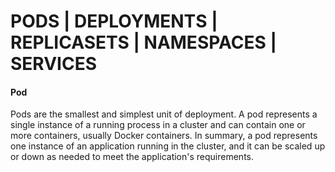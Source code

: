 # PODS | DEPLOYMENTS | REPLICASETS | NAMESPACES | SERVICES 
#### Pod
Pods are the smallest and simplest unit of deployment. A pod represents a single instance of a running process in a cluster and can contain one or more containers, usually Docker containers. 
In summary, a pod represents one instance of an application running in the cluster, and it can be scaled up or down as needed to meet the application's requirements.
